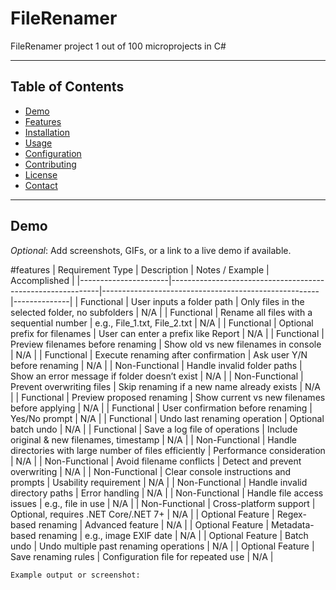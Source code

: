 # FileRenamer
FileRenamer project 1 out of 100 microprojects in C#

---

## Table of Contents
- [Demo](#demo)
- [Features](#features)
- [Installation](#installation)
- [Usage](#usage)
- [Configuration](#configuration)
- [Contributing](#contributing)
- [License](#license)
- [Contact](#contact)

---

## Demo
*Optional*: Add screenshots, GIFs, or a link to a live demo if available.

#features
| Requirement Type     | Description                                                | Notes / Example                                      | Accomplished | 
|----------------------|------------------------------------------------------------|------------------------------------------------------|--------------|
| Functional           | User inputs a folder path                             		  | Only files in the selected folder, no subfolders     |     N/A      |
| Functional           | Rename all files with a sequential number             		  | e.g., File_1.txt, File_2.txt                         |     N/A      |
| Functional           | Optional prefix for filenames                         		  | User can enter a prefix like Report                  |     N/A      |
| Functional           | Preview filenames before renaming                     		  | Show old vs new filenames in console                 |     N/A      |
| Functional           | Execute renaming after confirmation                   		  | Ask user Y/N before renaming                         |     N/A      |
| Non-Functional       | Handle invalid folder paths                           		  | Show an error message if folder doesn’t exist        |     N/A      |
| Non-Functional       | Prevent overwriting files                             		  | Skip renaming if a new name already exists           |     N/A      |
| Functional           | Preview proposed renaming                             		  | Show current vs new filenames before applying        |     N/A      |
| Functional           | User confirmation before renaming                     		  | Yes/No prompt                                        |     N/A      |
| Functional           | Undo last renaming operation                          		  | Optional batch undo                                  |     N/A      |
| Functional           | Save a log file of operations                         		  | Include original & new filenames, timestamp          |     N/A      |
| Non-Functional       | Handle directories with large number of files efficiently	| Performance consideration                            |     N/A      |
| Non-Functional       | Avoid filename conflicts                                 	| Detect and prevent overwriting                       |     N/A      |
| Non-Functional       | Clear console instructions and prompts                   	| Usability requirement                                |     N/A      |
| Non-Functional       | Handle invalid directory paths                           	| Error handling                                       |     N/A      |
| Non-Functional       | Handle file access issues                          		    | e.g., file in use                                    |     N/A      |
| Non-Functional       | Cross-platform support                             		    | Optional, requires .NET Core/.NET 7+                 |     N/A      |
| Optional Feature     | Regex-based renaming                               		    | Advanced feature                                     |     N/A      |
| Optional Feature     | Metadata-based renaming                            		    | e.g., image EXIF date                                |     N/A      |
| Optional Feature     | Batch undo                                         		    | Undo multiple past renaming operations               |     N/A      |
| Optional Feature     | Save renaming rules                                		    | Configuration file for repeated use                  |     N/A      |


```text
Example output or screenshot:
